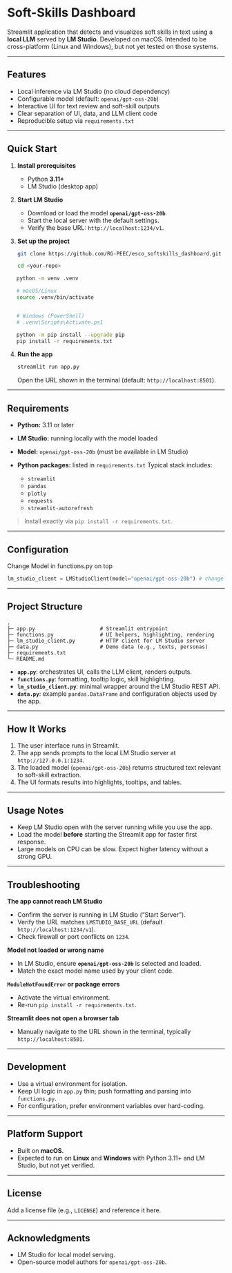 # Soft-Skills Dashboard

Streamlit application that detects and visualizes soft skills in text using a **local LLM** served by **LM Studio**. Developed on macOS. Intended to be cross-platform (Linux and Windows), but not yet tested on those systems.

---

## Features

* Local inference via LM Studio (no cloud dependency)
* Configurable model (default: `openai/gpt-oss-20b`)
* Interactive UI for text review and soft-skill outputs
* Clear separation of UI, data, and LLM client code
* Reproducible setup via `requirements.txt`

---

## Quick Start

1. **Install prerequisites**

   * Python **3.11+**
   * LM Studio (desktop app)

2. **Start LM Studio**

   * Download or load the model **`openai/gpt-oss-20b`**.
   * Start the local server with the default settings.
   * Verify the base URL: `http://localhost:1234/v1`.

3. **Set up the project**

   ```bash
   git clone https://github.com/RG-PEEC/esco_softskills_dashboard.git
   ```

   ```bash
   cd <your-repo>
   ```

```bash
   python -m venv .venv
```
```bash
   # macOS/Linux
   source .venv/bin/activate
```
```bash

   # Windows (PowerShell)
   # .venv\Scripts\Activate.ps1
```
```bash
   python -m pip install --upgrade pip
   pip install -r requirements.txt
   ```

4. **Run the app**

   ```bash
   streamlit run app.py
   ```

   Open the URL shown in the terminal (default: `http://localhost:8501`).

---

## Requirements

* **Python:** 3.11 or later
* **LM Studio:** running locally with the model loaded
* **Model:** `openai/gpt-oss-20b` (must be available in LM Studio)
* **Python packages:** listed in `requirements.txt`
  Typical stack includes:

  * `streamlit`
  * `pandas`
  * `plotly`
  * `requests`
  * `streamlit-autorefresh`

> Install exactly via `pip install -r requirements.txt`.

---

## Configuration

Change Model in functions.py on top

```python
lm_studio_client = LMStudioClient(model="openai/gpt-oss-20b") # change model here
```


---

## Project Structure

```
.
├─ app.py                     # Streamlit entrypoint
├─ functions.py               # UI helpers, highlighting, rendering
├─ lm_studio_client.py        # HTTP client for LM Studio server
├─ data.py                    # Demo data (e.g., texts, personas)
├─ requirements.txt
└─ README.md
```

* **`app.py`**: orchestrates UI, calls the LLM client, renders outputs.
* **`functions.py`**: formatting, tooltip logic, skill highlighting.
* **`lm_studio_client.py`**: minimal wrapper around the LM Studio REST API.
* **`data.py`**: example `pandas.DataFrame` and configuration objects used by the app.

---

## How It Works

1. The user interface runs in Streamlit.
2. The app sends prompts to the local LM Studio server at `http://127.0.0.1:1234`.
3. The loaded model (`openai/gpt-oss-20b`) returns structured text relevant to soft-skill extraction.
4. The UI formats results into highlights, tooltips, and tables.

---

## Usage Notes

* Keep LM Studio open with the server running while you use the app.
* Load the model **before** starting the Streamlit app for faster first response.
* Large models on CPU can be slow. Expect higher latency without a strong GPU.

---

## Troubleshooting

**The app cannot reach LM Studio**

* Confirm the server is running in LM Studio (“Start Server”).
* Verify the URL matches `LMSTUDIO_BASE_URL` (default `http://localhost:1234/v1`).
* Check firewall or port conflicts on `1234`.

**Model not loaded or wrong name**

* In LM Studio, ensure **`openai/gpt-oss-20b`** is selected and loaded.
* Match the exact model name used by your client code.

**`ModuleNotFoundError` or package errors**

* Activate the virtual environment.
* Re-run `pip install -r requirements.txt`.

**Streamlit does not open a browser tab**

* Manually navigate to the URL shown in the terminal, typically `http://localhost:8501`.

---

## Development

* Use a virtual environment for isolation.
* Keep UI logic in `app.py` thin; push formatting and parsing into `functions.py`.
* For configuration, prefer environment variables over hard-coding.

---

## Platform Support

* Built on **macOS**.
* Expected to run on **Linux** and **Windows** with Python 3.11+ and LM Studio, but not yet verified.

---

## License

Add a license file (e.g., `LICENSE`) and reference it here.

---

## Acknowledgments

* LM Studio for local model serving.
* Open-source model authors for `openai/gpt-oss-20b`.
